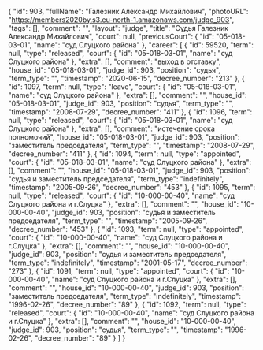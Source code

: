 {
    "id": 903,
    "fullName": "Галезник Александр Михайлович",
    "photoURL": "https://members2020by.s3.eu-north-1.amazonaws.com/judge_903",
    "tags": [],
    "comment": "",
    "layout": "judge",
    "title": "Судья Галезник Александр Михайлович",
    "court": null,
    "previousCourt": {
        "id": "05-018-03-01",
        "name": "суд Слуцкого района"
    },
    "career": [
        {
            "id": 59520,
            "term": null,
            "type": "released",
            "court": {
                "id": "05-018-03-01",
                "name": "суд Слуцкого района"
            },
            "extra": [],
            "comment": "выход в отставку",
            "house_id": "05-018-03-01",
            "judge_id": 903,
            "position": "судья",
            "term_type": "",
            "timestamp": "2020-06-15",
            "decree_number": "213"
        },
        {
            "id": 1097,
            "term": null,
            "type": "leave",
            "court": {
                "id": "05-018-03-01",
                "name": "суд Слуцкого района"
            },
            "extra": [],
            "comment": "",
            "house_id": "05-018-03-01",
            "judge_id": 903,
            "position": "судья",
            "term_type": "",
            "timestamp": "2008-07-29",
            "decree_number": "411"
        },
        {
            "id": 1096,
            "term": null,
            "type": "released",
            "court": {
                "id": "05-018-03-01",
                "name": "суд Слуцкого района"
            },
            "extra": [],
            "comment": "истечение срока полномочий",
            "house_id": "05-018-03-01",
            "judge_id": 903,
            "position": "заместитель председателя",
            "term_type": "",
            "timestamp": "2008-07-29",
            "decree_number": "411"
        },
        {
            "id": 1094,
            "term": null,
            "type": "appointed",
            "court": {
                "id": "05-018-03-01",
                "name": "суд Слуцкого района"
            },
            "extra": [],
            "comment": "",
            "house_id": "05-018-03-01",
            "judge_id": 903,
            "position": "судья и заместитель председателя",
            "term_type": "indefinitely",
            "timestamp": "2005-09-26",
            "decree_number": "453"
        },
        {
            "id": 1095,
            "term": null,
            "type": "released",
            "court": {
                "id": "10-000-00-40",
                "name": "суд Слуцкого района и г.Слуцка"
            },
            "extra": [],
            "comment": "",
            "house_id": "10-000-00-40",
            "judge_id": 903,
            "position": "судья и заместитель председателя",
            "term_type": "",
            "timestamp": "2005-09-26",
            "decree_number": "453"
        },
        {
            "id": 1093,
            "term": null,
            "type": "appointed",
            "court": {
                "id": "10-000-00-40",
                "name": "суд Слуцкого района и г.Слуцка"
            },
            "extra": [],
            "comment": "",
            "house_id": "10-000-00-40",
            "judge_id": 903,
            "position": "судья и заместитель председателя",
            "term_type": "indefinitely",
            "timestamp": "2001-05-17",
            "decree_number": "273"
        },
        {
            "id": 1091,
            "term": null,
            "type": "appointed",
            "court": {
                "id": "10-000-00-40",
                "name": "суд Слуцкого района и г.Слуцка"
            },
            "extra": [],
            "comment": "",
            "house_id": "10-000-00-40",
            "judge_id": 903,
            "position": "заместитель председателя",
            "term_type": "indefinitely",
            "timestamp": "1996-02-26",
            "decree_number": "89"
        },
        {
            "id": 1092,
            "term": null,
            "type": "released",
            "court": {
                "id": "10-000-00-40",
                "name": "суд Слуцкого района и г.Слуцка"
            },
            "extra": [],
            "comment": "",
            "house_id": "10-000-00-40",
            "judge_id": 903,
            "position": "судья",
            "term_type": "",
            "timestamp": "1996-02-26",
            "decree_number": "89"
        }
    ]
}